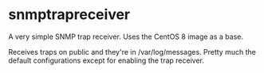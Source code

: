 # snmptrapreceiver
A very simple SNMP trap receiver. Uses the CentOS 8 image as a base.

Receives traps on public and they're in /var/log/messages. Pretty much the default configurations except for enabling the trap receiver.
